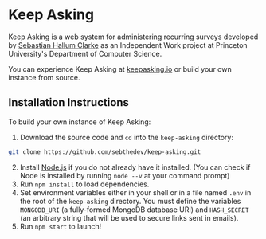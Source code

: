 # Keep Asking
Keep Asking is a web system for administering recurring surveys developed by [Sebastian Hallum Clarke](https://www.sebthedev.com) as an Independent Work project at Princeton University's Department of Computer Science.

You can experience Keep Asking at [keepasking.io](https://www.keepasking.io) or build your own instance from source.

## Installation Instructions
To build your own instance of Keep Asking:
1. Download the source code and `cd` into the `keep-asking` directory:
```bash
git clone https://github.com/sebthedev/keep-asking.git
```
2. Install [Node.js](https://nodejs.org/en/) if you do not already have it installed. (You can check if Node is installed by running `node --v` at your command prompt)
3. Run `npm install` to load dependencies.
4. Set environment variables either in your shell or in a file named `.env` in the root of the `keep-asking` directory. You must define the variables `MONGODB_URI` (a fully-formed MongoDB database URI) and `HASH_SECRET` (an arbitrary string that will be used to secure links sent in emails).
5. Run `npm start` to launch!
